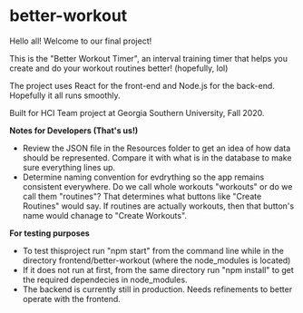 # better-workout

Hello all! Welcome to our final project!

This is the "Better Workout Timer",
an interval training timer that helps you create and do
your workout routines better! (hopefully, lol)

The project uses React for the front-end and Node.js for the back-end.
Hopefully it all runs smoothly.

Built for HCI Team project at Georgia Southern University, Fall 2020.


**Notes for Developers (That's us!)**
 - Review the JSON file in the Resources folder to get an idea of how data should be represented. Compare it with what is in the database to make sure everything lines up.
 - Determine naming convention for evdrything so the app remains consistent everywhere. Do we call whole workouts "workouts" or do we call them "routines"? That determines what buttons like "Create Routines" would say. If routines are actually workouts, then that button's name would chanage to "Create Workouts".

 **For testing purposes**
 - To test thisproject run "npm start" from the command line while in the directory frontend/better-workout (where the node_modules is located)
 - If it does not run at first, from the same directory run "npm install" to get the required dependecies in node_modules.
 - The backend is currently still in production. Needs refinements to better operate with the frontend.